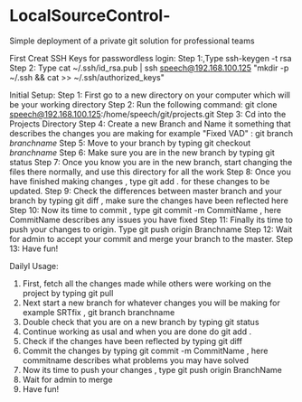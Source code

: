 # LocalSourceControl-
Simple deployment of a private git solution for professional teams



First Creat SSH Keys for passwordless login:
Step 1:,Type ssh-keygen -t rsa
Step 2: Type cat ~/.ssh/id_rsa.pub | ssh speech@192.168.100.125 "mkdir -p ~/.ssh && cat >> ~/.ssh/authorized_keys"

Initial Setup:
Step 1: First go to a new directory on your computer which will be your working directory
Step 2: Run the following command: git clone speech@192.168.100.125:/home/speech/git/projects.git
Step 3: Cd into the Projects Directory
Step 4: Create a new Branch and Name it something that describes the changes you are making for example "Fixed VAD" : git branch $branchname$
Step 5: Move to your branch by typing git checkout $branchname$
Step 6: Make sure you are in the new branch by typing git status
Step 7: Once you know you are in the new branch, start changing the files there normally, and use this directory for all the work
Step 8: Once you have finished making changes , type git add . for these changes to be updated.
Step 9: Check the differences between master branch and your branch by typing git diff , make sure the changes have been reflected here
Step 10: Now its time to commit , type git commit -m CommitName , here CommitName describes any issues you have fixed
Step 11: Finally its time to push your changes to origin. Type git push origin Branchname
Step 12: Wait for admin to accept your commit and merge your branch to the master.
Step 13: Have fun!

Dailyl Usage:
1) First, fetch all the changes made while others were working on the project by typing git pull
2) Next start a new branch for whatever changes you will be making for example SRTfix , git branch branchname
3) Double check that you are on a new branch by typing git status
4) Continue working as usal and when you are done do git add .
5) Check if the changes have been reflected by typing git diff
6) Commit the changes by typing git commit -m CommitName , here commitname describes what problems you may have solved
7) Now its time to push your changes , type git push origin BranchName
8) Wait for admin to merge
9) Have fun!
